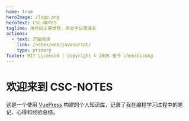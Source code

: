 ```yaml
---
home: true
heroImage: /logo.png
heroText: CSC-NOTES
tagline: 用代码丈量世界，用文字记录成长
actions:
  - text: 开始阅读
    link: /notes/web/javascript/
    type: primary
footer: MIT Licensed | Copyright © 2025-至今 chenshicong
---
```


# 欢迎来到 CSC-NOTES

这是一个使用 [VuePress](https://vuepress.vuejs.org/zh/) 构建的个人知识库，记录了我在编程学习过程中的笔记、心得和经验总结。